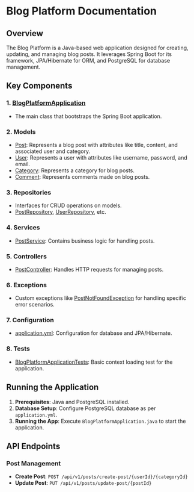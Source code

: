 # Blog Platform Documentation

## Overview

The Blog Platform is a Java-based web application designed for creating, updating, and managing blog posts. It leverages Spring Boot for its framework, JPA/Hibernate for ORM, and PostgreSQL for database management.

## Key Components

### 1. [BlogPlatformApplication](https://github.com/mbrnas/blog-platform/blob/main/src/main/java/com/company/blogplatform/BlogPlatformApplication.java)
   - The main class that bootstraps the Spring Boot application.

### 2. Models
   - [Post](https://github.com/mbrnas/blog-platform/blob/main/src/main/java/com/company/blogplatform/model/posts/Post.java): Represents a blog post with attributes like title, content, and associated user and category.
   - [User](https://github.com/mbrnas/blog-platform/blob/main/src/main/java/com/company/blogplatform/model/users/User.java): Represents a user with attributes like username, password, and email.
   - [Category](https://github.com/mbrnas/blog-platform/blob/main/src/main/java/com/company/blogplatform/model/categories/Category.java): Represents a category for blog posts.
   - [Comment](https://github.com/mbrnas/blog-platform/blob/main/src/main/java/com/company/blogplatform/model/comments/Comment.java): Represents comments made on blog posts.

### 3. Repositories
   - Interfaces for CRUD operations on models.
   - [PostRepository](https://github.com/mbrnas/blog-platform/blob/main/src/main/java/com/company/blogplatform/repository/posts/PostRepository.java), [UserRepository](https://github.com/mbrnas/blog-platform/blob/main/src/main/java/com/company/blogplatform/repository/users/UserRepository.java), etc.

### 4. Services
   - [PostService](https://github.com/mbrnas/blog-platform/blob/main/src/main/java/com/company/blogplatform/service/posts/PostService.java): Contains business logic for handling posts.

### 5. Controllers
   - [PostController](https://github.com/mbrnas/blog-platform/blob/main/src/main/java/com/company/blogplatform/controller/posts/PostController.java): Handles HTTP requests for managing posts.

### 6. Exceptions
   - Custom exceptions like [PostNotFoundException](https://github.com/mbrnas/blog-platform/blob/main/src/main/java/com/company/blogplatform/exception/PostNotFoundException.java) for handling specific error scenarios.

### 7. Configuration
   - [application.yml](https://github.com/mbrnas/blog-platform/blob/main/src/main/resources/application.yml): Configuration for database and JPA/Hibernate.

### 8. Tests
   - [BlogPlatformApplicationTests](https://github.com/mbrnas/blog-platform/blob/main/src/test/java/com/company/blogplatform/BlogPlatformApplicationTests.java): Basic context loading test for the application.

## Running the Application

1. **Prerequisites**: Java and PostgreSQL installed.
2. **Database Setup**: Configure PostgreSQL database as per `application.yml`.
3. **Running the App**: Execute `BlogPlatformApplication.java` to start the application.

## API Endpoints

### Post Management
- **Create Post**: `POST /api/v1/posts/create-post/{userId}/{categoryId}`
- **Update Post**: `PUT /api/v1/posts/update-post/{postId}`
